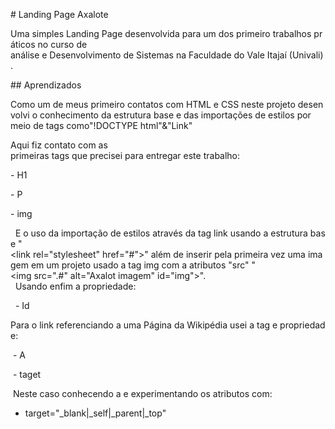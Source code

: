 # Landing Page Axalote 

Uma simples Landing Page desenvolvida para um dos primeiro trabalhos práticos no curso de análise e Desenvolvimento de Sistemas na Faculdade do Vale Itajaí (Univali).

## Aprendizados

Como um de meus primeiro contatos com HTML e CSS neste projeto desenvolvi o conhecimento da estrutura base e das importações de estilos por meio de tags como"!DOCTYPE html"&"Link"

Aqui fiz contato com as primeiras tags que precisei para entregar este trabalho:

- H1

- P

- img

  E o uso da importação de estilos através da tag link usando a estrutura base "<link rel="stylesheet" href="#">" além de inserir pela primeira vez uma imagem em um projeto usado a tag img com a atributos "src" "<img src=".#" alt="Axalot imagem" id="img">".
  
  Usando enfim a propriedade:

  - Id

Para o link referenciando a uma Página da Wikipédia usei a tag e propriedade:

 - A

 - taget

 Neste caso conhecendo a e experimentando os atributos com:
- target="_blank|_self|_parent|_top"

  

